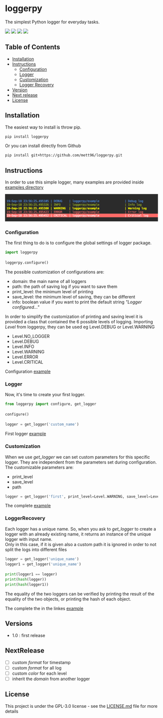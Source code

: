 # loggerpy

The simplest Python logger for everyday tasks.

[![](https://img.shields.io/github/v/release/mett96/loggerpy?color=orange)](https://github.com/mett96/loggerpy/releases/tag/v1.0)
[![](https://img.shields.io/pypi/v/loggerpy?color=green)](https://pypi.org/project/loggerpy/)
[![](https://img.shields.io/pypi/pyversions/loggerpy)](https://www.python.org/downloads/release/python-370/)
[![](https://img.shields.io/github/license/mett96/loggerpy)](https://github.com/mett96/loggerpy/blob/master/LICENSE.md)
<!-- [![](https://img.shields.io/github/stars/mett96/loggerpy?style=social)](https://github.com/mett96/loggerpy) -->



## Table of Contents

* [Installation](#Installation)
* [Instructions](#Instructions)
    * [Configuration](#Configuration)
    * [Logger](#Logger)
    * [Customization](#Customization)
    * [Logger Recovery](#LoggerRecovery)
* [Version](#Version)
* [Next release](#NextRelease)
* [License](#License)
<!-- * [Authors](#Authors) -->


## Installation

The easiest way to install is throw pip.

```bash
pip install loggerpy
```

Or you can install directly from Github
```bash
pip install git+https://github.com/mett96/loggerpy.git
```

## Instructions


In order to use this simple logger, many examples are provided inside [examples directory](https://github.com/mett96/loggerpy/tree/master/examples)

![logging ](https://raw.githubusercontent.com/mett96/loggerpy/master/imgs/logger_example.png)


### Configuration
The first thing to do is to configure the global settings of logger package.

```python
import loggerpy

loggerpy.configure()
```

The possible customization of configurations are:
- domain: the main name of all loggers
- path: the path of saving log if you want to save them
- print_level: the minimum level of printing 
- save_level: the minimum level of saving, they can be different
- info: boolean value if you want to print the default string _"Logger configured..."_

In order to simplify the customization of printing and saving level it is provided a class that contained the 6 possible levels of logging. 
Importing _Level_ from loggerpy, they can be used eg Level.DEBUG or Level.WARNING
- Level.NO_LOGGER
- Level.DEBUG
- Level.INFO
- Level.WARNING
- Level.ERROR
- Level.CRITICAL

Configuration [example](https://github.com/mett96/loggerpy/tree/master/examples/configuration.py)


### Logger
Now, it's time to create your first logger.
```python
from loggerpy import configure, get_logger

configure()

logger = get_logger('custom_name')

```

First logger [example](https://github.com/mett96/loggerpy/tree/master/examples/first_logger.py)

### Customization
When we use _get_logger_ we can set custom parameters for this specific logger.
They are independent from the parameters set during configuration.
The customizable parameters are:
- print_level
- save_level
- path

```python
logger = get_logger('first', print_level=Level.WARNING, save_level=Level.INFO, path='custom_logger')
```

The complete [example](https://github.com/mett96/loggerpy/tree/master/examples/custom_logger.py)

### LoggerRecovery
Each logger has a unique name. So, when you ask to _get_logger_ to create a logger with an already existing name, it returns an instance of the unique logger with input name.    
Only in this case, if it is given also a custom path it is ignored in order to not split the logs into different files

```python
logger = get_logger('unique_name')
logger1 = get_logger('unique_name')

print(logger1 == logger)
print(hash(logger))
print(hash(logger1))
```

The equality of the two loggers can be verified by printing the result of the equality of the two objects, or printing the hash of each object.

The complete the in the linkes [example](https://github.com/mett96/loggerpy/tree/master/examples/logger_recovery.py)


## Versions
- 1.0 : first release

## NextRelease
- [ ] custom _format_ for timestamp
- [ ] custom _format_ for all log
- [ ] custom _color_ for each level
- [ ] inherit the _domain_ from another logger

<!-- ## Authors -->

## License
This project is under the GPL-3.0 license - see the [LICENSE.md](LICENSE.md) file for more details
